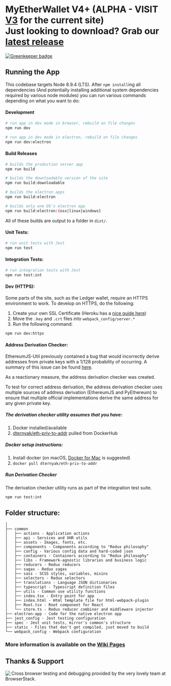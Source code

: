 # MyEtherWallet V4+ (ALPHA - VISIT [V3](https://github.com/kvhnuke/etherwallet) for the current site)<br/>Just looking to download? Grab our [latest release](https://github.com/MyEtherWallet/MyEtherWallet/releases)

[![Greenkeeper badge](https://badges.greenkeeper.io/MyEtherWallet/MyEtherWallet.svg)](https://greenkeeper.io/)

## Running the App

This codebase targets Node 8.9.4 (LTS). After `npm install`ing all dependencies (And potentially installing additional system dependencies required by various node modules) you can run various commands depending on what you want to do:

#### Development

```bash
# run app in dev mode in browser, rebuild on file changes
npm run dev
```

```bash
# run app in dev mode in electron, rebuild on file changes
npm run dev:electron
```

#### Build Releases

```bash
# builds the production server app
npm run build
```

```bash
# builds the downloadable version of the site
npm run build:downloadable
```

```bash
# builds the electron apps
npm run build:electron

# builds only one OS's electron app
npm run build:electron:(osx|linux|windows)
```

All of these builds are output to a folder in `dist/`.

#### Unit Tests:

```bash
# run unit tests with Jest
npm run test
```

#### Integration Tests:

```bash
# run integration tests with Jest
npm run test:int
```

#### Dev (HTTPS):

Some parts of the site, such as the Ledger wallet, require an HTTPS environment to work. To develop on HTTPS, do the following:

1. Create your own SSL Certificate (Heroku has a [nice guide here](https://devcenter.heroku.com/articles/ssl-certificate-self))
2. Move the `.key` and `.crt` files into `webpack_config/server.*`
3. Run the following command:

```bash
npm run dev:https
```

#### Address Derivation Checker:

EthereumJS-Util previously contained a bug that would incorrectly derive addresses from private keys with a 1/128 probability of occurring. A summary of this issue can be found [here](https://www.reddit.com/r/ethereum/comments/48rt6n/using_myetherwalletcom_just_burned_me_for/d0m4c6l/).

As a reactionary measure, the address derivation checker was created.

To test for correct address derivation, the address derivation checker uses multiple sources of address derivation (EthereumJS and PyEthereum) to ensure that multiple official implementations derive the same address for any given private key.

##### The derivation checker utility assumes that you have:

1. Docker installed/available
2. [dternyak/eth-priv-to-addr](https://hub.docker.com/r/dternyak/eth-priv-to-addr/) pulled from DockerHub

##### Docker setup instructions:

1. Install docker (on macOS, [Docker for Mac](https://docs.docker.com/docker-for-mac/) is suggested)
2. `docker pull dternyak/eth-priv-to-addr`

##### Run Derivation Checker

The derivation checker utility runs as part of the integration test suite.

```bash
npm run test:int
```

## Folder structure:

```
│
├── common
│   ├── actions - Application actions
│   ├── api - Services and XHR utils
│   ├── assets - Images, fonts, etc.
│   ├── components - Components according to "Redux philosophy"
│   ├── config - Various config data and hard-coded json
│   ├── containers - Containers according to "Redux philosophy"
│   ├── libs - Framework-agnostic libraries and business logic
│   ├── reducers - Redux reducers
│   ├── sagas - Redux sagas
│   ├── sass - SCSS styles, variables, mixins
│   ├── selectors - Redux selectors
│   ├── translations - Language JSON dictionaries
│   ├── typescript - Typescript definition files
│   ├── utils - Common use utility functions
│   ├── index.tsx - Entry point for app
│   ├── index.html - Html template file for html-webpack-plugin
│   ├── Root.tsx - Root component for React
│   └── store.ts - Redux reducer combiner and middleware injector
├── electron-app - Code for the native electron app
├── jest_config - Jest testing configuration
├── spec - Jest unit tests, mirror's common's structure
├── static - Files that don't get compiled, just moved to build
└── webpack_config - Webpack configuration
```

### More information is available on the [Wiki Pages](https://github.com/MyEtherWallet/MyEtherWallet/wiki)

## Thanks & Support

<a href="https://browserstack.com/">
<img src="https://i.imgur.com/Rib9y9E.png" align="left" />
</a>

Cross browser testing and debugging provided by the very lovely team at BrowserStack.
